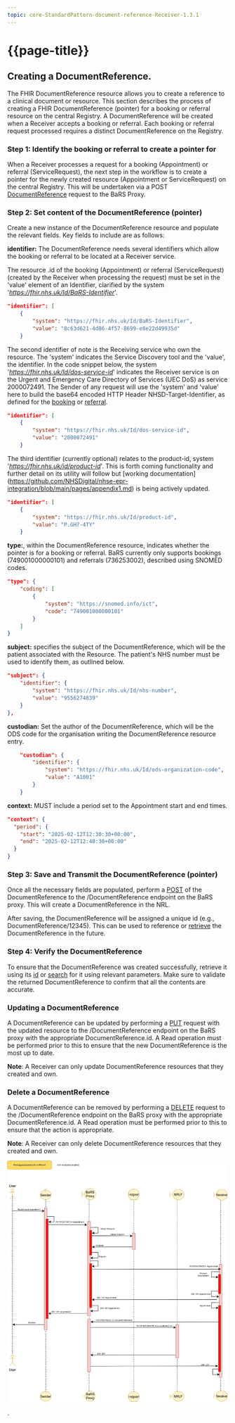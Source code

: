 ```yaml
---
topic: core-StandardPattern-document-reference-Receiver-1.3.1
---
```


# {{page-title}}

## Creating a DocumentReference.

The FHIR DocumentReference resource allows you to create a reference to a clinical document or resource. This section describes the process of creating a FHIR DocumentReference (pointer) for a booking or referral resource on the central Registry. A DocumentReference will be created when a Receiver accepts a booking or referral. Each booking or referral request processed requires a distinct DocumentReference on the Registry.


### Step 1: Identify the booking or referral to create a pointer for
When a Receiver processes a request for a booking (Appointment) or referral (ServiceRequest), the next step in the workflow is to create a pointer for the newly created resource (Appointment or ServiceRequest) on the central Registry. This will be undertaken via a POST [DocumentReference](https://digital.nhs.uk/developer/api-catalogue/booking-and-referral-fhir/v1.3.0#post-/DocumentReference) request to the BaRS Proxy.


### Step 2: Set content of the DocumentReference (pointer)
Create a new instance of the DocumentReference resource and populate the relevant fields. Key fields to include are as follows:

**identifier:** The DocumentReference needs several identifiers which allow the booking or referral to be located at a Receiver service.

The resource .id of the booking (Appointment) or referral (ServiceRequest) (created by the Receiver when processing the request) must be set in the 'value' element of an Identifier, clarified by the system '*https://fhir.nhs.uk/Id/BaRS-Identifier*'. 

```json
"identifier": [
	{
		"system": "https://fhir.nhs.uk/Id/BaRS-Identifier",
		"value": "8c63d621-4d86-4f57-8699-e8e22d49935d"
	}
```

The second identifier of note is the Receiving service who own the resource. The 'system' indicates the Service Discovery tool and the 'value', the identifier. In the code snippet below, the system '*https://fhir.nhs.uk/Id/dos-service-id*' indicates the Receiver service is on the Urgent and Emergency Care Directory of Services (UEC DoS) as service 2000072491. The Sender of any request will use the 'system' and 'value' here to build the base64 encoded HTTP Header NHSD-Target-Identifier, as defined for the [booking](https://digital.nhs.uk/developer/api-catalogue/booking-and-referral-fhir/v1.3.0#get-/Appointment/-id-) or [referral](https://digital.nhs.uk/developer/api-catalogue/booking-and-referral-fhir/v1.3.0#get-/ServiceRequest/-id-). 

```json
"identifier": [
	{
		"system": "https://fhir.nhs.uk/Id/dos-service-id",
		"value": "2000072491"
	}
```

The third identifier (currently optional) relates to the product-id, system '*https://fhir.nhs.uk/id/product-id*'. This is forth coming functionality and further detail on its utility will follow but [working documentation] (https://github.com/NHSDigital/nhse-epr-integration/blob/main/pages/appendix1.md) is being actively updated.

```json
"identifier": [
	{
		"system": "https://fhir.nhs.uk/Id/product-id",
		"value": "P.GH7-4TY"
	}
```

**type:**, within the DocumentReference resource, indicates whether the pointer is for a booking or referral. BaRS currently only supports bookings (749001000000101) and referrals (736253002), described using SNOMED codes. 

```json
"type": {
	"coding": [
		{
			"system": "https://snomed.info/ict",
			"code": "749001000000101"
		}
	]
}
```

**subject:** specifies the subject of the DocumentReference, which will be the patient associated with the Resource. The patient's NHS number must be used to identify them, as outlined below.

```json
"subject": {
	"identifier": {
		"system": "https://fhir.nhs.uk/Id/nhs-number",
		"value": "9556274839"
	}
},
```

**custodian:** Set the author of the DocumentReference, which will be the ODS code for the organisation writing the DocumentReference resource entry.

```json
	"custodian": {
		"identifier": {
			"system": "https://fhir.nhs.uk/Id/ods-organization-code",
			"value": "A1001"
		}
	}
```

**context:** MUST include a period set to the Appointment start and end times.

```json
"context": {
  "period": {
    "start": "2025-02-12T12:30:30+00:00",
    "end": "2025-02-12T12:40:30+00:00"
  }
}
```

### Step 3: Save and Transmit the DocumentReference (pointer)
Once all the necessary fields are populated, perform a [POST](https://digital.nhs.uk/developer/api-catalogue/booking-and-referral-fhir/v1.3.0#post-/DocumentReference) of the DocumentReference to the /DocumentReference endpoint on the BaRS proxy. This will create a DocumentReference in the NRL.

After saving, the DocumentReference will be assigned a unique id (e.g., DocumentReference/12345). This can be used to reference or [retrieve](https://digital.nhs.uk/developer/api-catalogue/booking-and-referral-fhir/v1.3.0#get-/DocumentReference/-id-) the DocumentReference in the future.

### Step 4: Verify the DocumentReference
To ensure that the DocumentReference was created successfully, retrieve it using its [id](https://digital.nhs.uk/developer/api-catalogue/booking-and-referral-fhir/v1.3.0#get-/DocumentReference/-id-) or [search](https://digital.nhs.uk/developer/api-catalogue/booking-and-referral-fhir/v1.3.0#get-/DocumentReference) for it using relevant parameters. Make sure to validate the returned DocumentReference to confirm that all the contents are accurate.

### Updating a DocumentReference
A DocumentReference can be updated by performing a [PUT](https://digital.nhs.uk/developer/api-catalogue/booking-and-referral-fhir/v1.3.0#put-/DocumentReference/-id-) request with the updated resource to the /DocumentReference endpoint on the BaRS proxy with the appropriate DocumentReference.id. A Read operation must be performed prior to this to ensure that the new DocumentReference is the most up to date.

**Note**: A Receiver can only update DocumentReference resources that they created and own.

### Delete a DocumentReference
A DocumentReference can be removed by performing a [DELETE](https://digital.nhs.uk/developer/api-catalogue/booking-and-referral-fhir/v1.3.0#delete-/DocumentReference/-id-) request to the /DocumentReference endpoint on the BaRS proxy with the appropriate DocumentReference.id. A Read operation must be performed prior to this to ensure that the action is appropriate.

**Note**: A Receiver can only delete DocumentReference resources that they created and own.

<a href="https://raw.githubusercontent.com/NHSDigital/NHSDigital-FHIR-BookingAndReferrals/main/BaRS-Images/DocumentReference/BaRS_NRL_Write_Sequence-1.1.0.svg" target="_blank">
<img src="https://raw.githubusercontent.com/NHSDigital/NHSDigital-FHIR-BookingAndReferrals/main/BaRS-Images/DocumentReference/BaRS_NRL_Write_Sequence-1.1.0.svg" ></img></a>

.